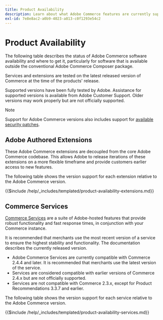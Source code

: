 ```yaml
---
title: Product Availability
description: Learn about what Adobe Commerce features are currently supported and check their compatibility with specific Adobe Commerce releases.
exl-id: 7e8e8ac2-a0b9-4023-a813-c0f1293e54c2
---
```

# Product Availability

The following table describes the status of Adobe Commerce software availability and where to get it, particularly for software that is available outside the conventional Adobe Commerce Composer package.

Services and extensions are tested on the latest released version of Commerce at the time of the products' release.

Supported versions have been fully tested by Adobe. Assistance for supported versions is available from Adobe Customer Support. Older versions may work properly but are not officially supported.

>[!NOTE]
>
>Support for Adobe Commerce versions also includes support for [available security patches](versions.md).

## Adobe Authored Extensions

These Adobe Commerce extensions are decoupled from the core Adobe Commerce codebase. This allows Adobe to release iterations of these extensions on a more flexible timeframe and provide customers earlier access to new features.


The following table shows the version support for each extension relative to the Adobe Commerce version.

{{$include /help/_includes/templated/product-availability-extensions.md}}

## Commerce Services

[Commerce Services](https://experienceleague.adobe.com/docs/commerce-merchant-services/user-guides/home.html) are a suite of Adobe-hosted features that provide robust functionality and fast response times, in conjunction with your Commerce instance.

It is recommended that merchants use the most recent version of a service to ensure the highest stability and functionality. The documentation describes the currently released version.

* Adobe Commerce Services are currently compatible with Commerce 2.4.4 and later. It is recommended that merchants use the latest version of the service.
* Services are considered compatible with earlier versions of Commerce 2.4.x but are not officially supported.
* Services are not compatible with Commerce 2.3.x, except for Product Recommendations 3.3.7 and earlier.

The following table shows the version support for each service relative to the Adobe Commerce version.

{{$include /help/_includes/templated/product-availability-services.md}}
